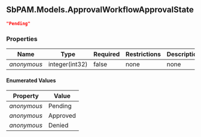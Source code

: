 
<h2 id="tocS_SbPAM.Models.ApprovalWorkflowApprovalState">SbPAM.Models.ApprovalWorkflowApprovalState</h2>

<a id="schemasbpam.models.approvalworkflowapprovalstate"></a>
<a id="schema_SbPAM.Models.ApprovalWorkflowApprovalState"></a>
<a id="tocSsbpam.models.approvalworkflowapprovalstate"></a>
<a id="tocssbpam.models.approvalworkflowapprovalstate"></a>

```json
"Pending"

```

### Properties

|Name|Type|Required|Restrictions|Description|
|---|---|---|---|---|
|*anonymous*|integer(int32)|false|none|none|

#### Enumerated Values

|Property|Value|
|---|---|
|*anonymous*|Pending|
|*anonymous*|Approved|
|*anonymous*|Denied|


